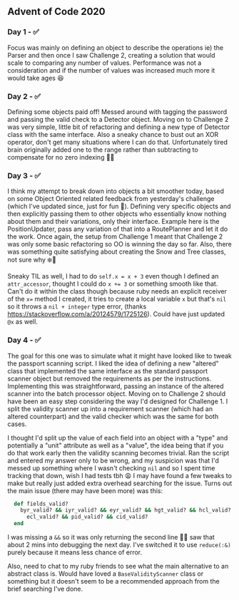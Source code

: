 ## Advent of Code 2020

### Day 1 - ✅
Focus was mainly on defining an object to describe the operations ie) the Parser and then once I saw Challenge 2, creating a solution that would scale to comparing any number of values.
Performance was not a consideration and if the number of values was increased much more it would take ages 😆

### Day 2 - ✅
Defining some objects paid off! Messed around with tagging the password and passing the valid check to a Detector object. Moving on to Challenge 2 was very simple, little bit of refactoring and defining a new type of Detector class with the same interface. Also a sneaky chance to bust out an XOR operator, don't get many situations where I can do that. Unfortunately tired brain originally added one to the range rather than subtracting to compensate for no zero indexing 🤷‍♀️

### Day 3 - ✅
I think my attempt to break down into objects a bit smoother today, based on some Object Oriented related feedback from yesterday's challenge (which I've updated since, just for fun 🙌). Defining very specific objects and then explicitly passing them to other objects who essentially know nothing about them and their variations, only their interface. Example here is the PositionUpdater, pass any variation of that into a RoutePlanner and let it do the work. Once again, the setup from Challenge 1 meant that Challenge 2 was only some basic refactoring so OO is winning the day so far.
Also, there was something quite satisfying about creating the Snow and Tree classes, not sure why ❄️🎄

Sneaky TIL as well, I had to do `self.x = x + 3` even though I defined an `attr_accessor`, thought I could do `x += 3` or something smooth like that. Can't do it within the class though because ruby needs an explicit receiver of the `x=` method I created, it tries to create a local variable `x` but that's `nil` so it throws a `nil + integer` type error, (thanks https://stackoverflow.com/a/20124579/1725126). Could have just updated `@x` as well.

### Day 4 - ✅
The goal for this one was to simulate what it might have looked like to tweak the passport scanning script. I liked the idea of defining a new "altered" class that implemented the same interface as the standard passport scanner object but removed the requirements as per the instructions. Implementing this was straightforward, passing an instance of the altered scanner into the batch processor object. Moving on to Challenge 2 should have been an easy step considering the way I'd designed for Challenge 1. I split the validity scanner up into a requirement scanner (which had an altered counterpart) and the valid checker which was the same for both cases.

I thought I'd split up the value of each field into an object with a "type" and potentially a "unit" attribute as well as a "value", the idea being that if you do that work early then the validity scanning becomes trivial. Ran the script and entered my answer only to be wrong, and my suspicion was that I'd messed up something where I wasn't checking `nil` and so I spent time tracking that down, wish I had tests tbh 😩 I may have found a few tweaks to make but really just added extra overhead searching for the issue. Turns out the main issue (there may have been more) was this:

```rb
  def fields_valid?
    byr_valid? && iyr_valid? && eyr_valid? && hgt_valid? && hcl_valid?
      ecl_valid? && pid_valid? && cid_valid?
  end
```

I was missing a `&&` so it was only returning the second line 🤦‍♂ saw that about 2 mins into debugging the next day. I've switched it to use `reduce(:&)` purely because it means less chance of error.

Also, need to chat to my ruby friends to see what the main alternative to an abstract class is. Would have loved a `BaseValidityScanner` class or something but it doesn't seem to be a recommended approach from the brief searching I've done.